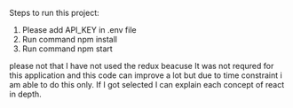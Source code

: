 Steps to run this project:

1. Please add API_KEY  in .env file
2. Run command npm install
3. Run command npm start



please not that I have not used the redux beacuse It was not requred for this application and this code can improve a lot but due to time constraint i am able to do this only.
If I got selected I can explain each concept of react in depth.
